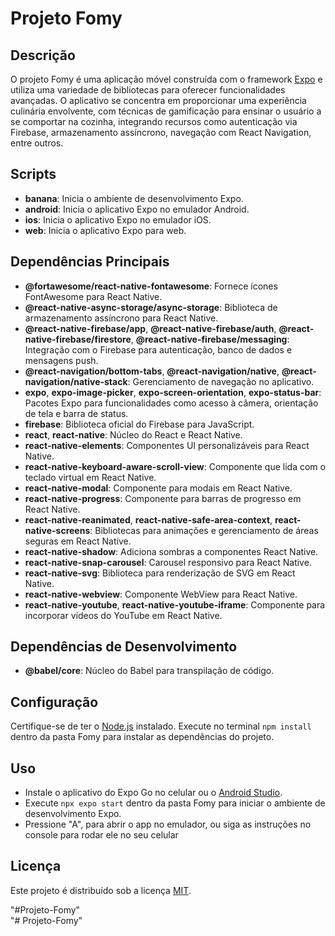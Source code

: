 # Projeto Fomy

## Descrição
O projeto Fomy é uma aplicação móvel construída com o framework [Expo](https://expo.dev/) e utiliza uma variedade de bibliotecas para oferecer funcionalidades avançadas. O aplicativo se concentra em proporcionar uma experiência culinária envolvente, com técnicas de gamificação para ensinar o usuário a se comportar na cozinha, integrando recursos como autenticação via Firebase, armazenamento assíncrono, navegação com React Navigation, entre outros.

## Scripts

- **banana**: Inicia o ambiente de desenvolvimento Expo.
- **android**: Inicia o aplicativo Expo no emulador Android.
- **ios**: Inicia o aplicativo Expo no emulador iOS.
- **web**: Inicia o aplicativo Expo para web.

## Dependências Principais

- **@fortawesome/react-native-fontawesome**: Fornece ícones FontAwesome para React Native.
- **@react-native-async-storage/async-storage**: Biblioteca de armazenamento assíncrono para React Native.
- **@react-native-firebase/app**, **@react-native-firebase/auth**, **@react-native-firebase/firestore**, **@react-native-firebase/messaging**: Integração com o Firebase para autenticação, banco de dados e mensagens push.
- **@react-navigation/bottom-tabs**, **@react-navigation/native**, **@react-navigation/native-stack**: Gerenciamento de navegação no aplicativo.
- **expo**, **expo-image-picker**, **expo-screen-orientation**, **expo-status-bar**: Pacotes Expo para funcionalidades como acesso à câmera, orientação de tela e barra de status.
- **firebase**: Biblioteca oficial do Firebase para JavaScript.
- **react**, **react-native**: Núcleo do React e React Native.
- **react-native-elements**: Componentes UI personalizáveis para React Native.
- **react-native-keyboard-aware-scroll-view**: Componente que lida com o teclado virtual em React Native.
- **react-native-modal**: Componente para modais em React Native.
- **react-native-progress**: Componente para barras de progresso em React Native.
- **react-native-reanimated**, **react-native-safe-area-context**, **react-native-screens**: Bibliotecas para animações e gerenciamento de áreas seguras em React Native.
- **react-native-shadow**: Adiciona sombras a componentes React Native.
- **react-native-snap-carousel**: Carousel responsivo para React Native.
- **react-native-svg**: Biblioteca para renderização de SVG em React Native.
- **react-native-webview**: Componente WebView para React Native.
- **react-native-youtube**, **react-native-youtube-iframe**: Componente para incorporar vídeos do YouTube em React Native.

## Dependências de Desenvolvimento

- **@babel/core**: Núcleo do Babel para transpilação de código.

## Configuração
Certifique-se de ter o [Node.js](https://nodejs.org/en) instalado. Execute no terminal `npm install` dentro da pasta Fomy para instalar as dependências do projeto.

## Uso
- Instale o aplicativo do Expo Go no celular ou o [Android Studio](https://developer.android.com/studio).
- Execute `npx expo start` dentro da pasta Fomy para iniciar o ambiente de desenvolvimento Expo.
- Pressione "A", para abrir o app no emulador, ou siga as instruções no console para rodar ele no seu celular
  

## Licença
Este projeto é distribuído sob a licença [MIT](LICENSE).

"#Projeto-Fomy"  
"# Projeto-Fomy" 
